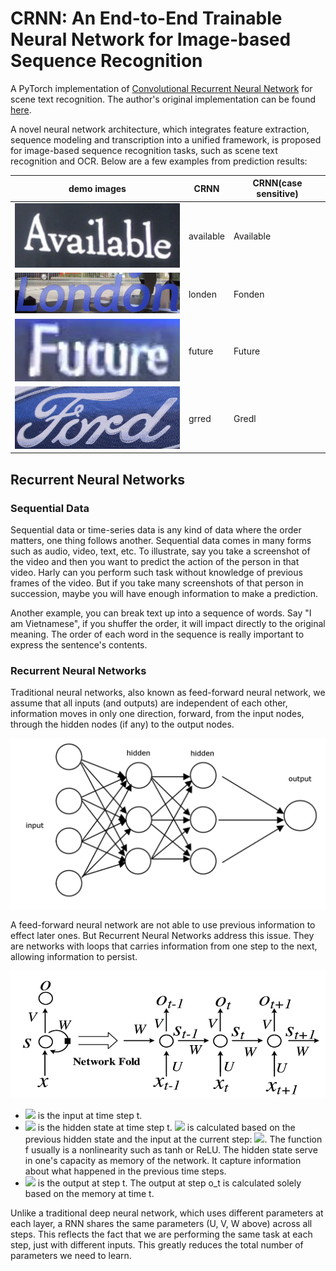 # CRNN: An End-to-End Trainable Neural Network for Image-based Sequence Recognition 
A PyTorch implementation of [Convolutional Recurrent Neural Network](https://arxiv.org/abs/1507.05717) for scene text recognition.
The author's original implementation can be found [here](https://github.com/bgshih/crnn).

A novel neural network architecture, which integrates feature extraction, sequence modeling and transcription into a unified framework, is proposed for image-based sequence recognition tasks, such as scene text recognition and OCR. Below are a few examples from prediction results:

| demo images                                                | CRNN           | CRNN(case sensitive)           |
| ---                                                        |---             | ---                            |
| <img src="./images/demo_1.png" width="300">                |   available    |  Available                     |
| <img src="./images/demo_2.png" width="300">                |   londen       |   Fonden                       |
| <img src="./images/demo_3.png" width="300" height="100">   |    future      |   Future                       |
| <img src="./images/demo_4.png" width="300" height="100">   |    grred       | Gredl                          |

## Recurrent Neural Networks
### Sequential Data
Sequential data or time-series data is any kind of data where the order matters, one thing follows another. Sequential data comes in many forms such as audio, video, text, etc. To illustrate, say you take a screenshot of the video and then you want to predict the action of the person in that video. Harly can you perform such task without knowledge of previous frames of the video. But if you take many screenshots of that person in succession, maybe you will have enough information to make a prediction.

Another example, you can break text up into a sequence of words. Say "I am Vietnamese", if you shuffer the order, it will impact directly to the original meaning. The order of each word in the sequence is really important to express the sentence's contents.

### Recurrent Neural Networks
Traditional neural networks, also known as feed-forward neural network, we assume that all inputs (and outputs) are independent of each other, information moves in only one direction, forward, from the input nodes, through the hidden nodes (if any) to the output nodes.

 <img src="./images/nn.png"  width="800">

A feed-forward neural network are not able to use previous information to effect later ones. But Recurrent Neural Networks address this issue. They are networks with loops that carries information from one step to the next, allowing information to persist.

<img src="./images/rnn.png">

- <img src="https://render.githubusercontent.com/render/math?math=x_t"> is the input at time step t.
- <img src="https://render.githubusercontent.com/render/math?math=s_t"> is the hidden state at time step t. <img src="https://render.githubusercontent.com/render/math?math=s_t"> is calculated based on the previous hidden state and the input at the current step: <img src="https://render.githubusercontent.com/render/math?math=s_t=f(Ux_t + Ws_{t-1})">. The function f usually is a nonlinearity such as tanh or ReLU. The hidden state serve in one's capacity as memory of the network. It capture information about what happened in the previous time steps. 
- <img src="https://render.githubusercontent.com/render/math?math=o_t"> is the output at step t. The output at step o_t is calculated solely based on the memory at time t. 

Unlike a traditional deep neural network, which uses different parameters at each layer, a RNN shares the same parameters (U, V, W above) across all steps. This reflects the fact that we are performing the same task at each step, just with different inputs. This greatly reduces the total number of parameters we need to learn.






